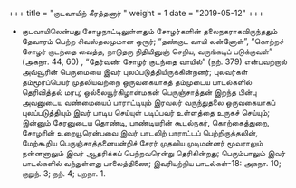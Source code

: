 ﻿+++
title = "குடவாயிற் கீரத்தனார்  "
weight = 1
date = "2019-05-12"
+++


- குடவாயிலென்பது சோழநாட்டிலுள்ளதும் சோழர்களின் தலைநகராகவிருந்ததும் தேவாரம் பெற்ற சிவஸ்தலமுமான ஓரூர்; “தண்குட வாயி லன்னோள்”, “கொற்றச் சோழர் குடந்தை வைத்த, நாடுதரு நிதியினுஞ் செறிய, வருங்கடிப் படுக்குவள்” (அகநா. 44, 60) , “தேர்வண் சோழர் குடந்தை வாயில்” (நற். 379)  என்பவற்றால் அவ்வூரின் பெருமையை இவர் புலப்படுத்தியிருக்கின்றனர்; புலவர்கள் தம்மூர்ப்பெயர் முதலியவற்றை ஒருவகையாகத் தம்முடைய பாடல்களில் தெரிவித்தல் மரபு; ஒல்லையூர்கிழான்மகன் பெருஞ்சாத்தன் இறந்த பின்பு அவனுடைய வண்மையைப் பாராட்டியும் இரவலர் வருந்துதலை ஒருவகையாகப் புலப்படுத்தியும் இவர் பாடிய செய்யுள் படிப்பவர் உள்ளத்தை உருகச் செய்யும்; இன்னும் சேரனுடைய தொண்டி, பாண்டியரின் கூடல்நகர், கொற்கைத்துறை, சோழரின் உறையூரென்பவை இவர் பாடலிற் பாராட்டப் பெற்றிருத்தலின், மேற்கூறிய பெருஞ்சாத்தனையன்றிச் சேரர் முதலிய முடிமன்னர் மூவராலும் நன்னனாலும் இவர் ஆதரிக்கப் பெற்றவரென்று தெரிகின்றது; பெரும்பாலும் இவர் பாடல்களில் வந்துள்ளது பாலைத்திணை; இவரியற்றிய பாடல்கள்-18:  அகநா. 10;  குறுந். 3;  நற். 4;  புறநா. 1. 
  
